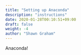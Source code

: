 ```yaml
---
title: "Setting up Anaconda"
description: "instructions"
date: 2020-01-28T00:10:51+09:00
draft: false
weight: -4
author: "Shawn Graham"
---
```


Anaconda!
